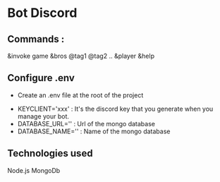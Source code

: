 # Bot Discord
## Commands :
&invoke game
&bros @tag1 @tag2 ..
&player
&help

## Configure .env
- Create an .env file at the root of the project
 * KEYCLIENT='xxx' :  It's the discord key that you generate when you manage your bot.
 * DATABASE_URL='' : Url of the mongo database
 * DATABASE_NAME='' : Name of the mongo database

 ## Technologies used
 Node.js
 MongoDb
 
 